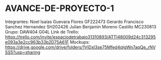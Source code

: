 # AVANCE-DE-PROYECTO-1
Integrantes:
Noel Isaías Guevara Flores GF222473
Gerardo Francisco Sanchez Hernandez SH202426
Julian Benjamin Moreno Castillo MC230813
Grupo: DAW404 G04L
Link de Trello: https://trello.com/invite/espaciodetrabajo31310893/ATTI48009d24c313295e093a3e2cc963b33b2D75A61F
Mockups: https://drive.google.com/drive/folders/1VjDxl3se75Mfed4qIgWn7aqQe_rNVSS5?usp=sharing
